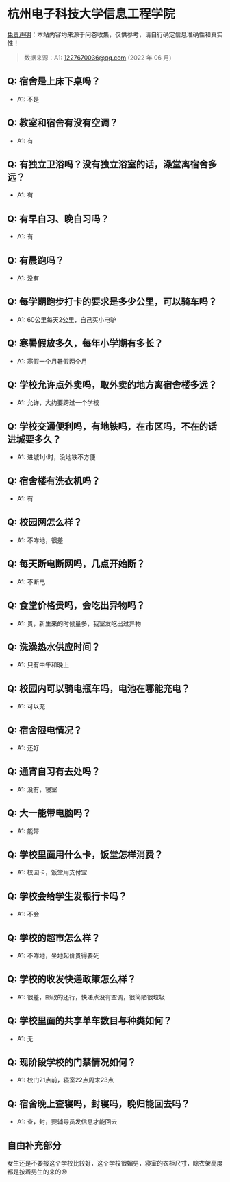# 杭州电子科技大学信息工程学院

[免责声明](https://colleges.chat/#_3)：本站内容均来源于问卷收集，仅供参考，请自行确定信息准确性和真实性！

> 数据来源：A1: 1227670036@qq.com (2022 年 06 月)

## Q: 宿舍是上床下桌吗？

- A1: 不是

## Q: 教室和宿舍有没有空调？

- A1: 有

## Q: 有独立卫浴吗？没有独立浴室的话，澡堂离宿舍多远？

- A1: 有

## Q: 有早自习、晚自习吗？

- A1: 有

## Q: 有晨跑吗？

- A1: 没有

## Q: 每学期跑步打卡的要求是多少公里，可以骑车吗？

- A1: 60公里每天2公里，自己买小电驴

## Q: 寒暑假放多久，每年小学期有多长？

- A1: 寒假一个月暑假两个月

## Q: 学校允许点外卖吗，取外卖的地方离宿舍楼多远？

- A1: 允许，大约要跨过一个学校

## Q: 学校交通便利吗，有地铁吗，在市区吗，不在的话进城要多久？

- A1: 进城1小时，没地铁不方便

## Q: 宿舍楼有洗衣机吗？

- A1: 有

## Q: 校园网怎么样？

- A1: 不咋地，很差

## Q: 每天断电断网吗，几点开始断？

- A1: 不断电

## Q: 食堂价格贵吗，会吃出异物吗？

- A1: 贵，新生来的时候量多，我室友吃出过异物

## Q: 洗澡热水供应时间？

- A1: 只有中午和晚上

## Q: 校园内可以骑电瓶车吗，电池在哪能充电？

- A1: 可以充

## Q: 宿舍限电情况？

- A1: 还好

## Q: 通宵自习有去处吗？

- A1: 没有，寝室

## Q: 大一能带电脑吗？

- A1: 能带

## Q: 学校里面用什么卡，饭堂怎样消费？

- A1: 校园卡，饭堂用支付宝

## Q: 学校会给学生发银行卡吗？

- A1: 不会

## Q: 学校的超市怎么样？

- A1: 不咋地，坐地起价贵得要死

## Q: 学校的收发快递政策怎么样？

- A1: 很差，邮政的还行，快递点没有空调，很简陋很垃圾

## Q: 学校里面的共享单车数目与种类如何？

- A1: 无

## Q: 现阶段学校的门禁情况如何？

- A1: 校门21点前，寝室22点周末23点

## Q: 宿舍晚上查寝吗，封寝吗，晚归能回去吗？

- A1: 查，封，要辅导员发信息才能回去

## 自由补充部分

女生还是不要报这个学校比较好，这个学校很媚男，寝室的衣柜尺寸，晾衣架高度都是按着男生的来的😓
